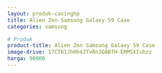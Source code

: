 ```yaml
---
layout: produk-casinghp
title: Alien Zen Samsung Galaxy S9 Case
categories: samsung

# Produk
product-title: Alien Zen Samsung Galaxy S9 Case
image-drive: 17CT61JhHh4JTvRnJG8BfH-ERMSXIsbzz
harga: 90000
---
```

